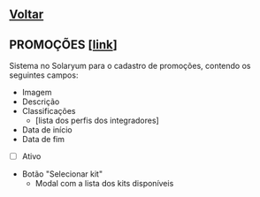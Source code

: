 [Voltar](./00_INDEX.md)
---

## PROMOÇÕES [[link](https://sandbox.solaryum.com.br/fotus-yfe/configuracoes/promocao)]

Sistema no Solaryum para o cadastro de promoções, contendo os seguintes campos:

- Imagem
- Descrição
- Classificações
    - [lista dos perfis dos integradores]
- Data de início
- Data de fim
- [ ] Ativo
- Botão "Selecionar kit"
    - Modal com a lista dos kits disponíveis
